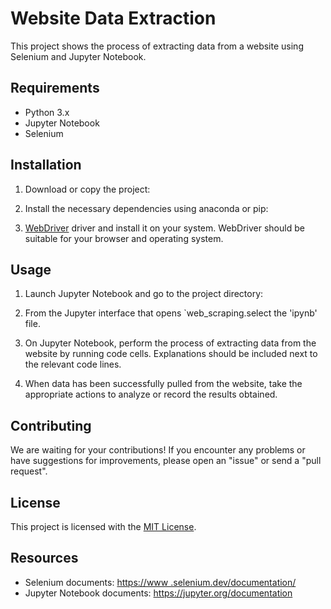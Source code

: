 # Website Data Extraction

This project shows the process of extracting data from a website using Selenium and Jupyter Notebook.

## Requirements

- Python 3.x
- Jupyter Notebook
- Selenium

## Installation

1. Download or copy the project:


2. Install the necessary dependencies using anaconda or pip:


3. [WebDriver](https://www.selenium.dev/downloads/) driver and install it on your system. WebDriver should be suitable for your browser and operating system.

## Usage

1. Launch Jupyter Notebook and go to the project directory:


2. From the Jupyter interface that opens `web_scraping.select the 'ipynb' file.

3. On Jupyter Notebook, perform the process of extracting data from the website by running code cells. Explanations should be included next to the relevant code lines.

4. When data has been successfully pulled from the website, take the appropriate actions to analyze or record the results obtained.

## Contributing

We are waiting for your contributions! If you encounter any problems or have suggestions for improvements, please open an "issue" or send a "pull request".

## License

This project is licensed with the [MIT License](LICENSE).

## Resources

- Selenium documents: [https://www .selenium.dev/documentation/](https://www.selenium.dev/documentation/)
- Jupyter Notebook documents: [https://jupyter.org/documentation ](https://jupyter.org/documentation )
